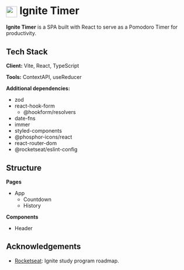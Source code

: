 <h1><img align="center" height="30" src="https://cdn.discordapp.com/attachments/861681804007178290/1192849608657879090/logo.png?ex=65aa92c4&is=65981dc4&hm=81803cd5f6d702bdf4be65628c3daaf0ae082b1c9a31c885e002e4e6fd506cde"> Ignite Timer</h1>

**Ignite Timer** is a SPA built with React to serve as a Pomodoro Timer for productivity.


## Tech Stack

**Client:** Vite, React, TypeScript

**Tools:** ContextAPI, useReducer

**Additional dependencies:**

+ zod
+ react-hook-form
    - @hookform/resolvers
+ date-fns
+ immer
+ styled-components
+ @phosphor-icons/react
+ react-router-dom
+ @rocketseat/eslint-config

## Structure

**Pages**

+ App
    - Countdown
    - History

**Components**

+ Header

## Acknowledgements

 - [Rocketseat](https://www.rocketseat.com.br/): Ignite study program roadmap.


